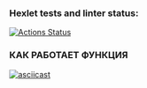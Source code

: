 ### Hexlet tests and linter status:
[![Actions Status](https://github.com/DanyaPos/php-project-48/actions/workflows/hexlet-check.yml/badge.svg)](https://github.com/DanyaPos/php-project-48/actions)

### КАК РАБОТАЕТ ФУНКЦИЯ 
[![asciicast](https://asciinema.org/a/2KGKdsZ5Pq3jHLZExsFEO0M6X.svg)](https://asciinema.org/a/2KGKdsZ5Pq3jHLZExsFEO0M6X)